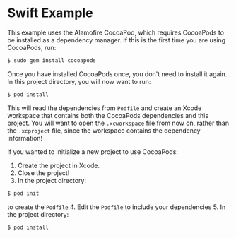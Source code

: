 # Swift Example

This example uses the Alamofire CocoaPod, which requires CocoaPods to be installed as a dependency manager. If this is the first time you are using CocoaPods, run:

```bash
$ sudo gem install cocoapods
```

Once you have installed CocoaPods once, you don't need to install it again. In this project directory, you will now want to run:

```bash
$ pod install
```

This will read the dependencies from `Podfile` and create an Xcode workspace that contains both the CocoaPods dependencies and this project. You will want to open the `.xcworkspace` file from now on, rather than the `.xcproject` file, since the workspace contains the dependency information!

If you wanted to initialize a new project to use CocoaPods:

  1. Create the project in Xcode.
  2. Close the project!
  3. In the project directory:
  ```bash
  $ pod init
  ```
  to create the `Podfile`
  4. Edit the `Podfile` to include your dependencies
  5. In the project directory:
  ```bash
  $ pod install
  ```
